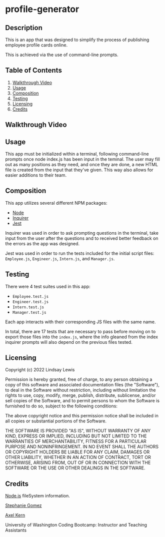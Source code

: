 # profile-generator

## Description
This is an app that was designed to simplify the process of publishing employee profile cards online.

This is achieved via the use of command-line prompts.

## Table of Contents
1. [Walkthrough Video](#walkthrough-video)
2. [Usage](#usage)
3. [Composition](#composition)
4. [Testing](#testing)
5. [Licensing](#licensing)
6. [Credits](#credits)

## Walkthrough Video

## Usage
This app must be initialized within a terminal, following command-line prompts once node index.js has been input in the teminal. The user may fill out as many positions as they need, and once they are done, a new HTML file is created from the input that they've given. This way also allows for easier additions to their team.

## Composition
This app utilizes several different NPM packages:
- [Node](https://www.npmjs.com/package/node)
- [Inquirer](https://www.npmjs.com/package/inquirer)
- [Jest](https://www.npmjs.com/package/jest)

Inquirer was used in order to ask prompting questions in the terminal, take input from the user after the questions and to received better feedback on the errors as the app was designed.

Jest was used in order to run the tests included for the initial script files: `Employee.js`, `Engineer.js`, `Intern.js`, and `Manager.js`.


## Testing

There were 4 test suites used in this app:
- `Employee.test.js`
- `Engineer.test.js`
- `Intern.test.js`
- `Manager.test.js`

Each app interacts with their corresponding JS files with the same name. 

In total, there are 17 tests that are necessary to pass before moving on to export those files into the `index.js`, where the info gleaned from the index inquirer prompts will also depend on the previous files tested.

## Licensing

Copyright (c) 2022 Lindsay Lewis

Permission is hereby granted, free of charge, to any person obtaining a copy of this software and associated documentation files (the "Software"), to deal in the Software without restriction, including without limitation the rights to use, copy, modify, merge, publish, distribute, sublicense, and/or sell copies of the Software, and to permit persons to whom the Software is furnished to do so, subject to the following conditions:

The above copyright notice and this permission notice shall be included in all copies or substantial portions of the Software.

THE SOFTWARE IS PROVIDED "AS IS", WITHOUT WARRANTY OF ANY KIND, EXPRESS OR IMPLIED, INCLUDING BUT NOT LIMITED TO THE WARRANTIES OF MERCHANTABILITY, FITNESS FOR A PARTICULAR PURPOSE AND NONINFRINGEMENT. IN NO EVENT SHALL THE AUTHORS OR COPYRIGHT HOLDERS BE LIABLE FOR ANY CLAIM, DAMAGES OR OTHER LIABILITY, WHETHER IN AN ACTION OF CONTRACT, TORT OR OTHERWISE, ARISING FROM, OUT OF OR IN CONNECTION WITH THE SOFTWARE OR THE USE OR OTHER DEALINGS IN THE SOFTWARE.

## Credits

[Node.js](https://nodejs.org/api/fs.html#fswritefilefile-data-options-callback) fileSystem information.

[Stephanie Gomez](https://github.com/smariagomez)

[Axel Kern](https://github.com/Axeljk)

University of Washington Coding Bootcamp: 
Instructor and Teaching Assistants
